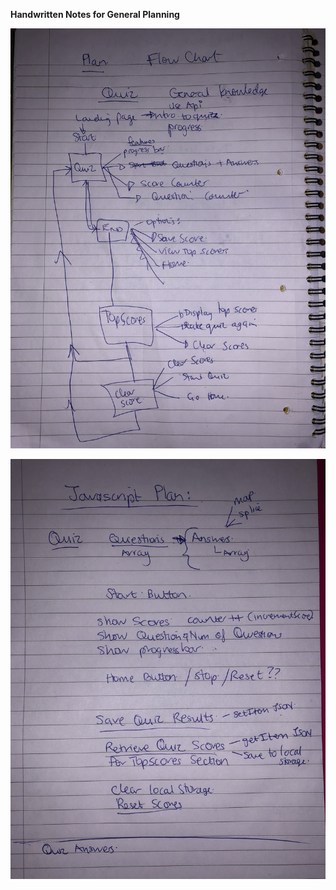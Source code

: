 **Handwritten Notes for General Planning**

![Handwritten Note1](https://github.com/wendybovill/quiz-project/blob/875c4591ab00e6ab49918cd45e2e4f2bd67ed2c4/documentation/images/IMG_5833.jpg)

![Handwritten Note 2](https://github.com/wendybovill/quiz-project/blob/6a68eb3716e65a02971d03ddc254c2ebde5e7cfb/documentation/images/IMG_5834.jpg)

